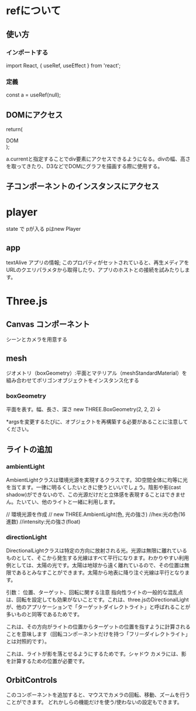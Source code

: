 # refについて

## 使い方
### インポートする
import React, {
        useRef, useEffect
    } from 'react';

### 定義
const a = useRef(null); 

## DOMにアクセス
return(
    <div ref={a}>DOM</div>
);

a.currentと指定することでdiv要素にアクセスできるようになる。divの幅、高さを取ってきたり、D3などでDOMにグラフを描画する際に使用する。

## 子コンポーネントのインスタンスにアクセス


# player

state で    pが入る
pはnew Player

## app
textAlive アプリの情報; このプロパティがセットされていると、再生メディアをURLのクエリパラメタから取得したり、アプリのホストとの接続を試みたりします。


# Three.js

## Canvas コンポーネント

シーンとカメラを用意する

## mesh
ジオメトリ（boxGeometry）:平面とマテリアル（meshStandardMaterial）を組み合わせてポリゴンオブジェクトをインスタンス化する

### boxGeometry
平面を表す。幅、長さ、深さ
new THREE.BoxGeometry(2, 2, 2)
↓
<boxGeometry args={[2,2,2]}/>

*argsを変更するたびに、オブジェクトを再構築する必要があることに注意してください。
## ライトの追加
  <ambientLight intensity={0.1} />
  <directionalLight color="red" position={[0, 0, 5]} />

### ambientLight
AmbientLightクラスは環境光源を実現するクラスです。3D空間全体に均等に光を当てます。一律に明るくしたいときに使うといいでしょう。陰影や影(cast shadow)ができないので、この光源だけだと立体感を表現することはできません。たいてい、他のライトと一緒に利用します。

// 環境光源を作成
// new THREE.AmbientLight(色, 光の強さ)
//hex:光の色(16進数)
//intensity:光の強さ(float)

### directionLight
DirectionalLightクラスは特定の方向に放射される光。光源は無限に離れているものとして、そこから発生する光線はすべて平行になります。わかりやすい利用例としては、太陽の光です。太陽は地球から遠く離れているので、その位置は無限であるとみなすことができます。太陽から地表に降り注ぐ光線は平行となります。

引数：
位置、ターゲット、回転に関する注意
指向性ライトの一般的な混乱点は、回転を設定しても効果がないことです。これは、three.jsのDirectionalLightが、他のアプリケーションで「ターゲットダイレクトライト」と呼ばれることが多いものと同等であるためです。

これは、その方向がライトの位置からターゲットの位置を指すように計算されることを意味します（回転コンポーネントだけを持つ「フリーダイレクトライト」とは対照的です）。

これは、ライトが影を落とせるようにするためです。シャドウ カメラには、影を計算するための位置が必要です。




## OrbitControls
このコンポーネントを追加すると、マウスでカメラの回転、移動、ズームを行うことができます。
どれかしらの機能だけを使う/使わないの設定もできます。




